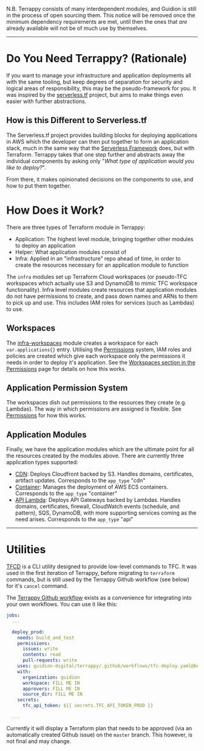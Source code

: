 N.B. Terrappy consists of many interdependent modules, and Guidion is still in the process of open sourcing them. This notice will be removed once the minimum dependency requirements are met, until then the ones that _are_ already available will not be of much use by themselves.

---

# Do You Need Terrappy? (Rationale)

If you want to manage your infrastructure and application deployments all with the same tooling, but keep degrees of separation for security and logical areas of responsibility, this may be the pseudo-framework for you. It was inspired by the [serverless.tf](https://serverless.tf/) project, but aims to make things even easier with further abstractions.

## How is this Different to Serverless.tf

The Serverless.tf project provides building blocks for deploying applications in AWS which the developer can then put together to form an application stack, much in the same way that the [Serverless Framework](https://www.serverless.com/) does, but with Terraform. Terrappy takes that one step further and abstracts away the individual components by asking only "_What type of application would you like to deploy?_".

From there, it makes opinionated decisions on the components to use, and how to put them together.

# How Does it Work?

There are three types of Terraform module in Terrappy:

- Application: The highest level module, bringing together other modules to deploy an application
- Helper: What application modules consist of
- Infra: Applied in an "infrastructure" repo ahead of time, in order to create the resources necessary for an application module to function

The `infra` modules set up Terraform Cloud workspaces (or pseudo-TFC workspaces which actually use S3 and DynamoDB to mimic TFC workspace functionality). Infra level modules create resources that application modules do not have permissions to create, and pass down names and ARNs to them to pick up and use. This includes IAM roles for services (such as Lambdas) to use.

## Workspaces

The [infra-workspaces](https://github.com/GuidionOps/terraform-tfe-infra-workspaces/) module creates a workspace for each `var.applications{}` entry. Utilising the [Permissions](./permissions.md) system, IAM roles and policies are created which give each workspace only the permissions it needs in order to deploy it's application. See the [Workspaces section in the Permissions](./permissions.md#workspaces) page for details on how this works.

## Application Permission System

The workspaces dish out permissions to the resources they create (e.g. Lambdas). The way in which permissions are assigned is flexible. See [Permissions](./permissions.md#applications) for how this works.

## Application Modules

Finally, we have the application modules which are the ultimate point for all the resources created by the modules above. There are currently three application types supported:

- [CDN](https://github.com/GuidionOps/terraform-aws-app-cdn-cf-s3): Deploys Cloudfront backed by S3. Handles domains, certificates, artifact updates. Corresponds to the `app_type` "cdn"
- [Container](https://github.com/GuidionOps/terraform-aws-app-container): Manages the deployment of AWS ECS containers. Corresponds to the `app_type` "container"
- [API Lambda](https://github.com/GuidionOps/terraform-aws-app-api-lambda): Deploys API Gateways backed by Lambdas. Handles domains, certificates, firewall, CloudWatch events (schedule, and pattern), SQS, DynamoDB, with more supporting services coming as the need arises. Corresponds to the `app_type` "api"

---

# Utilities

[TFCD](https://github.com/GuidionOps/terraform-cloud-deployer) is a CLI utility designed to provide low-level commands to TFC. It was used in the first iteration of Terrappy, before migrating to `terraform` commands, but is still used by the Terrappy Github workflow (see below) for it's `cancel` command.

The [Terrappy Github workflow](https://github.com/guidion-digital/terrappy/blob/beta/.github/workflows/tfc-deploy.yaml) exists as a convenience for integrating into your own workflows. You can use it like this:

```yaml
jobs:
  ...

  deploy_prod:
    needs: build_and_test
    permissions:
      issues: write
      contents: read
      pull-requests: write
    uses: guidion-digital/terrappy/.github/workflows/tfc-deploy.yaml@beta0.0.7
    with:
      organization: guidion
      workspace: FILL ME IN
      approvers: FILL ME IN
      source_dir: FILL ME IN
    secrets:
      tfc_api_token: ${{ secrets.TFC_API_TOKEN_PROD }}

  ...
```

Currently it will display a Terraform plan that needs to be approved (via an automatically created Github issue) on the `master` branch. This however, is not final and may change.

